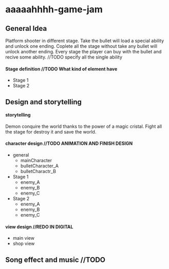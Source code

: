 # aaaaahhhh-game-jam

## General Idea
Platform shooter in different stage.
Take the bullet will load a special ability and unlock one ending.
Coplete all the stage without take any bullet will unlock another ending.
Every stage the player can buy with the bullet and recive some ability. //TODO specify all the single ability
#### Stage definition  //TODO What kind of element have
- Stage 1
- Stage 2
## Design and storytelling
#### storytelling
Demon conquire the world thanks to the power of a magic cristal. Fight all the stage for destroy it and save the world.
#### character design //TODO ANIMATION AND FINISH DESIGN
- general 
    - mainCharacter
    - bulletCharacter_A
    - bulletCharactr_B
- Stage 1
    - enemy_A
    - enemy_B
    - enemy_C
- Stage 2
    - enemy_A
    - enemy_B
    - enemy_C
#### view design //REDO IN DIGITAL
- main view
- shop view
## Song effect and music //TODO